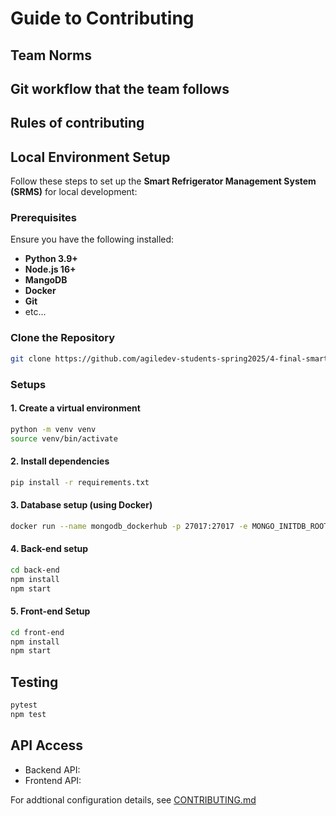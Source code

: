 # Guide to Contributing

## Team Norms

## Git workflow that the team follows

## Rules of contributing

## Local Environment Setup
Follow these steps to set up the **Smart Refrigerator Management System (SRMS)** for local development:  

### Prerequisites  
Ensure you have the following installed:  
- **Python 3.9+**  
- **Node.js 16+**
- **MangoDB**
- **Docker**
- **Git**  
- etc...

### Clone the Repository  
```sh
git clone https://github.com/agiledev-students-spring2025/4-final-smart-refrigerator-management-system
```

### Setups
#### **1. Create a virtual environment**
```sh
python -m venv venv
source venv/bin/activate
```
#### **2. Install dependencies**
```sh
pip install -r requirements.txt
```
#### **3. Database setup (using Docker)**
```sh
docker run --name mongodb_dockerhub -p 27017:27017 -e MONGO_INITDB_ROOT_USERNAME=admin -e MONGO_INITDB_ROOT_PASSWORD=secret -d mongo:latest
```
#### **4. Back-end setup**
```sh
cd back-end
npm install
npm start
```
#### **5. Front-end Setup**
```sh
cd front-end
npm install
npm start
```
## Testing
```sh
pytest
npm test
```
## API Access
- Backend API:
- Frontend API:

For addtional configuration details, see [CONTRIBUTING.md](https://github.com/agiledev-students-spring2025/4-final-smart-refrigerator-management-system/blob/master/CONTRIBUTING.md)